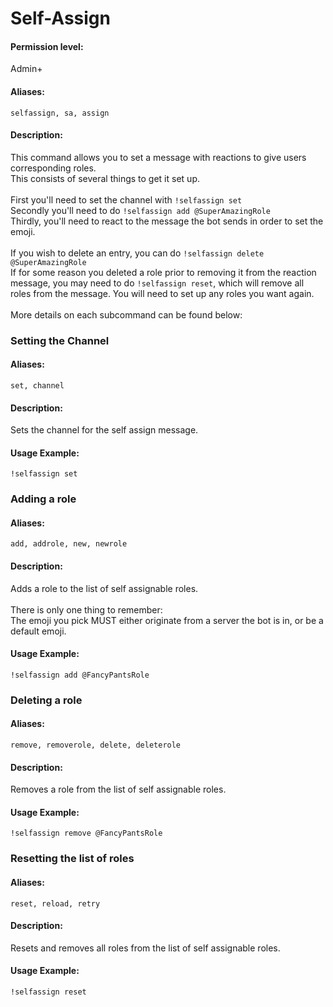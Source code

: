 # Self-Assign
#### Permission level:
Admin+
#### Aliases:
`selfassign, sa, assign`
#### Description:
This command allows you to set a message with reactions to give users corresponding roles.<br/>
This consists of several things to get it set up.<br/>
<br/>
First you'll need to set the channel with `!selfassign set`<br/>
Secondly you'll need to do `!selfassign add @SuperAmazingRole`<br/>
Thirdly, you'll need to react to the message the bot sends in order to set the emoji.<br/>
<br/>
If you wish to delete an entry, you can do `!selfassign delete @SuperAmazingRole`<br/>
If for some reason you deleted a role prior to removing it from the reaction message, you may need to do `!selfassign reset`, which will remove all roles from the message. You will need to set up any roles you want again.<br/>
<br/>
More details on each subcommand can be found below:<br/>

### Setting the Channel
#### Aliases:
`set, channel`
#### Description:
Sets the channel for the self assign message.
#### Usage Example:
`!selfassign set`

### Adding a role
#### Aliases:
`add, addrole, new, newrole`
#### Description:
Adds a role to the list of self assignable roles.<br/>
<br/>
There is only one thing to remember:<br/>
The emoji you pick MUST either originate from a server the bot is in, or be a default emoji.
#### Usage Example:
`!selfassign add @FancyPantsRole`

### Deleting a role
#### Aliases:
`remove, removerole, delete, deleterole`
#### Description:
Removes a role from the list of self assignable roles.
#### Usage Example:
`!selfassign remove @FancyPantsRole`<br/>

### Resetting the list of roles
#### Aliases:
`reset, reload, retry`
#### Description:
Resets and removes all roles from the list of self assignable roles.
#### Usage Example:
`!selfassign reset`
